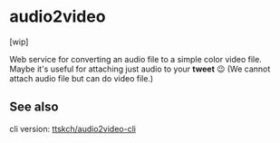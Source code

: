 # audio2video

[wip]

Web service for converting an audio file to a simple color video file.  
Maybe it's useful for attaching just audio to your **tweet** :wink: (We cannot attach audio file but can do video file.)

## See also

cli version: [ttskch/audio2video-cli](https://github.com/ttskch/audio2video-cli)

